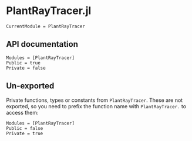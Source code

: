 # PlantRayTracer.jl

```@meta
CurrentModule = PlantRayTracer
```

## API documentation

```@autodocs
Modules = [PlantRayTracer]
Public = true
Private = false
```

## Un-exported

Private functions, types or constants from `PlantRayTracer`. These are not exported, so you need to prefix the function name with `PlantRayTracer.` to access them:

```@autodocs
Modules = [PlantRayTracer]
Public = false
Private = true
```

